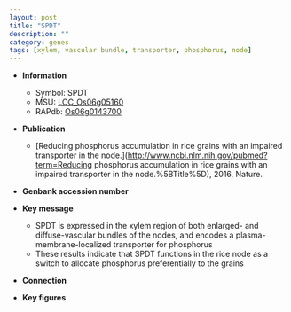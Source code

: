 ```yaml
---
layout: post
title: "SPDT"
description: ""
category: genes
tags: [xylem, vascular bundle, transporter, phosphorus, node]
---
```


* **Information**  
    + Symbol: SPDT  
    + MSU: [LOC_Os06g05160](http://rice.plantbiology.msu.edu/cgi-bin/ORF_infopage.cgi?orf=LOC_Os06g05160)  
    + RAPdb: [Os06g0143700](http://rapdb.dna.affrc.go.jp/viewer/gbrowse_details/irgsp1?name=Os06g0143700)  

* **Publication**  
    + [Reducing phosphorus accumulation in rice grains with an impaired transporter in the node.](http://www.ncbi.nlm.nih.gov/pubmed?term=Reducing phosphorus accumulation in rice grains with an impaired transporter in the node.%5BTitle%5D), 2016, Nature.

* **Genbank accession number**  

* **Key message**  
    + SPDT is expressed in the xylem region of both enlarged- and diffuse-vascular bundles of the nodes, and encodes a plasma-membrane-localized transporter for phosphorus
    + These results indicate that SPDT functions in the rice node as a switch to allocate phosphorus preferentially to the grains

* **Connection**  

* **Key figures**  


